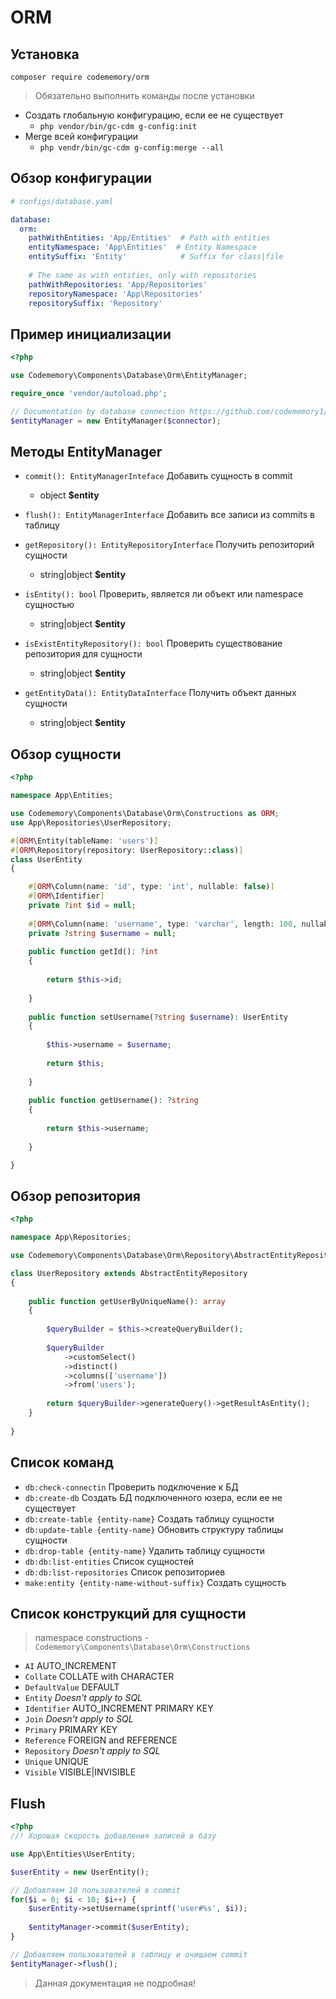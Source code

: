 # ORM

## Установка

```
composer require codememory/orm
```

> Обязательно выполнить команды после установки

* Создать глобальную конфигурацию, если ее не существует
    * `php vendor/bin/gc-cdm g-config:init`
* Merge всей конфигурации
    * `php vendr/bin/gc-cdm g-config:merge --all`

## Обзор конфигурации
```yaml
# configs/database.yaml

database:
  orm:
    pathWithEntities: 'App/Entities'  # Path with entities
    entityNamespace: 'App\Entities'  # Entity Namespace
    entitySuffix: 'Entity'            # Suffix for class|file
    
    # The same as with entities, only with repositories
    pathWithRepositories: 'App/Repositories'
    repositoryNamespace: 'App\Repositories'
    repositorySuffix: 'Repository'
```

## Пример инициализации

```php
<?php

use Codememory\Components\Database\Orm\EntityManager;

require_once 'vendor/autoload.php';

// Documentation by database connection https://github.com/codememory1/database-connection
$entityManager = new EntityManager($connector);
```

## Методы EntityManager
* `commit(): EntityManagerInteface` Добавить сущность в commit
    * object **$entity**


* `flush(): EntityManagerInterface` Добавить все записи из commits в таблицу


* `getRepository(): EntityRepositoryInterface` Получить репозиторий сущности
    * string|object **$entity**


* `isEntity(): bool` Проверить, является ли объект или namespace сущностью
    * string|object **$entity**


* `isExistEntityRepository(): bool` Проверить существование репозитория для сущности
    * string|object **$entity**


* `getEntityData(): EntityDataInterface` Получить объект данных сущности
    * string|object **$entity**

## Обзор сущности
```php
<?php

namespace App\Entities;

use Codememory\Components\Database\Orm\Constructions as ORM;
use App\Repositories\UserRepository;

#[ORM\Entity(tableName: 'users')]
#[ORM\Repository(repository: UserRepository::class)]
class UserEntity
{

    #[ORM\Column(name: 'id', type: 'int', nullable: false)]
    #[ORM\Identifier]
    private ?int $id = null;
    
    #[ORM\Column(name: 'username', type: 'varchar', length: 100, nullable: false)]
    private ?string $username = null;
    
    public function getId(): ?int
    {
    
        return $this->id;
    
    }
    
    public function setUsername(?string $username): UserEntity
    {
    
        $this->username = $username;
        
        return $this;
    
    }
    
    public function getUsername(): ?string
    {
    
        return $this->username;
    
    }

}
```

## Обзор репозитория

```php
<?php

namespace App\Repositories;

use Codememory\Components\Database\Orm\Repository\AbstractEntityRepository;

class UserRepository extends AbstractEntityRepository
{
    
    public function getUserByUniqueName(): array
    {
    
        $queryBuilder = $this->createQueryBuilder();
        
        $queryBuilder
            ->customSelect()
            ->distinct()
            ->columns(['username'])
            ->from('users');
            
        return $queryBuilder->generateQuery()->getResultAsEntity();
    }
    
}
```

## Список команд
* `db:check-connectin` Проверить подключение к БД
* `db:create-db` Создать БД подключенного юзера, если ее не существует
* `db:create-table {entity-name}` Создать таблицу сущности
* `db:update-table {entity-name}` Обновить структуру таблицы сущности
* `db:drop-table {entity-name}` Удалить таблицу сущности
* `db:db:list-entities` Список сущностей
* `db:db:list-repositories` Список репозиториев
* `make:entity {entity-name-without-suffix}` Создать сущность

## Список конструкций для сущности
> namespace constructions - `Codememory\Components\Database\Orm\Constructions`
* `AI` AUTO_INCREMENT
* `Collate` COLLATE with CHARACTER
* `DefaultValue` DEFAULT
* `Entity` *Doesn't apply to SQL*
* `Identifier` AUTO_INCREMENT PRIMARY KEY
* `Join` *Doesn't apply to SQL*
* `Primary` PRIMARY KEY
* `Reference` FOREIGN and REFERENCE
* `Repository` *Doesn't apply to SQL*
* `Unique` UNIQUE
* `Visible` VISIBLE|INVISIBLE

## Flush

```php
<?php
//! Хорошая скорость добавления записей в базу

use App\Entities\UserEntity;

$userEntity = new UserEntity();

// Добавляем 10 пользователей в commit
for($i = 0; $i < 10; $i++) {
    $userEntity->setUsername(sprintf('user#%s', $i));
    
    $entityManager->commit($userEntity);
}

// Добавляем пользователей в таблицу и очищаем commit
$entityManager->flush();
```

> Данная документация не подробная!